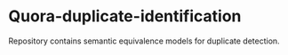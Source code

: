 # Quora-duplicate-identification
Repository contains semantic equivalence models for duplicate detection.
